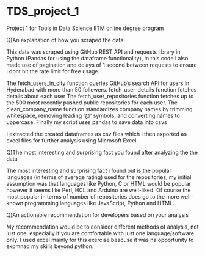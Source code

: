 # TDS_project_1
Project 1 for Tools in Data Science IITM online degree program

Q)An explanation of how you scraped the data

This data was scraped using GitHub REST API and requests library in Python (Pandas for using the dataframe functionality), in this code i also made use of pagination and delays of 1 second between requests to ensure i dont hit the rate limit for free usage. 

The fetch_users_in_city function queries GitHub’s search API for users in Hyderabad with more than 50 followers.
fetch_user_details function fetches details about each user
The fetch_user_repositories function fetches up to the 500 most recently pushed public repositories for each user.
The clean_company_name function standardizes company names by trimming whitespace, removing leading '@' symbols, and converting names to uppercase.
Finally my script uses pandas to save data into csvs

I extracted the created dataframes as csv files which i then exported as excel files for further analysis using Microsoft Excel.

Q)The most interesting and surprising fact you found after analyzing the the data

The most interesting and surprising fact i found out is the popular languages (in terms of average rating) used for the repositories, my initial assumption was that languages like Python, C or HTML would be popular however it seems like Perl, HCL and Arduino are well-liked. Of course the most popular in terms of number of repositories does go to the more well-known programming languages like JavaScript, Python and HTML.
 
Q)An actionable recommendation for developers based on your analysis

My recommendation would be to consider different methods of analysis, not just one, especially if you are comfortable with just one language/software only. I used excel mainly for this exercise beacuse it was na opportunity to expmnad my skills beyond python.
